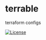 # terrable

terraform configs

[![License](https://img.shields.io/github/license/seankhliao/terrable.svg?style=flat-square)](LICENSE)
